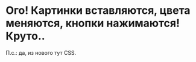 # Ого! Картинки вставляются, цвета меняются, кнопки нажимаются! Круто..
П.с.: да, из нового тут CSS.
